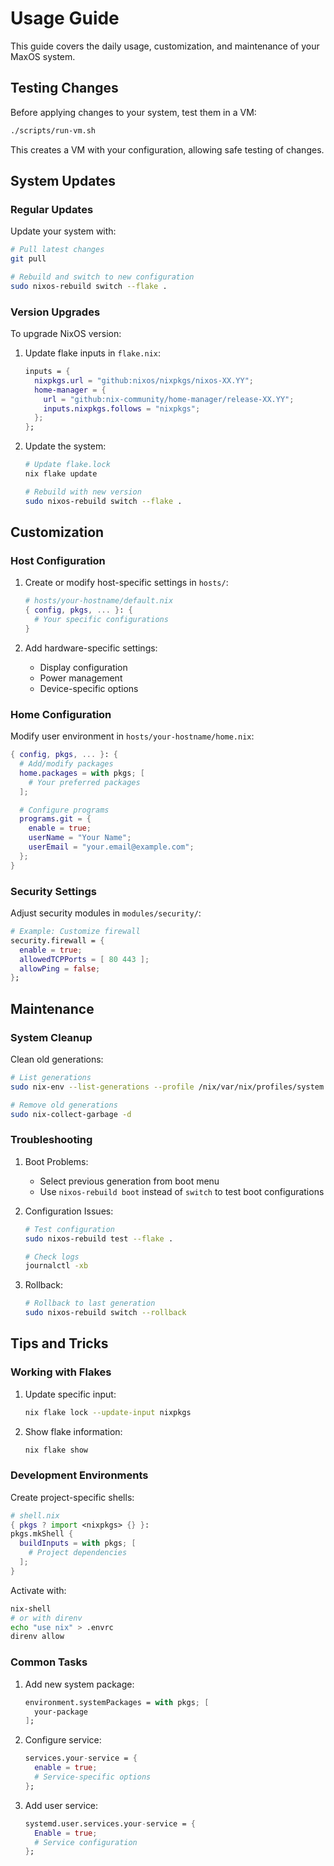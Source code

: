 # Usage Guide

This guide covers the daily usage, customization, and maintenance of your MaxOS system.

## Testing Changes

Before applying changes to your system, test them in a VM:

```bash
./scripts/run-vm.sh
```

This creates a VM with your configuration, allowing safe testing of changes.

## System Updates

### Regular Updates

Update your system with:
```bash
# Pull latest changes
git pull

# Rebuild and switch to new configuration
sudo nixos-rebuild switch --flake .
```

### Version Upgrades

To upgrade NixOS version:

1. Update flake inputs in `flake.nix`:
   ```nix
   inputs = {
     nixpkgs.url = "github:nixos/nixpkgs/nixos-XX.YY";
     home-manager = {
       url = "github:nix-community/home-manager/release-XX.YY";
       inputs.nixpkgs.follows = "nixpkgs";
     };
   };
   ```

2. Update the system:
   ```bash
   # Update flake.lock
   nix flake update

   # Rebuild with new version
   sudo nixos-rebuild switch --flake .
   ```

## Customization

### Host Configuration

1. Create or modify host-specific settings in `hosts/`:
   ```nix
   # hosts/your-hostname/default.nix
   { config, pkgs, ... }: {
     # Your specific configurations
   }
   ```

2. Add hardware-specific settings:
   - Display configuration
   - Power management
   - Device-specific options

### Home Configuration

Modify user environment in `hosts/your-hostname/home.nix`:

```nix
{ config, pkgs, ... }: {
  # Add/modify packages
  home.packages = with pkgs; [
    # Your preferred packages
  ];

  # Configure programs
  programs.git = {
    enable = true;
    userName = "Your Name";
    userEmail = "your.email@example.com";
  };
}
```

### Security Settings

Adjust security modules in `modules/security/`:

```nix
# Example: Customize firewall
security.firewall = {
  enable = true;
  allowedTCPPorts = [ 80 443 ];
  allowPing = false;
};
```

## Maintenance

### System Cleanup

Clean old generations:
```bash
# List generations
sudo nix-env --list-generations --profile /nix/var/nix/profiles/system

# Remove old generations
sudo nix-collect-garbage -d
```

### Troubleshooting

1. Boot Problems:
   - Select previous generation from boot menu
   - Use `nixos-rebuild boot` instead of `switch` to test boot configurations

2. Configuration Issues:
   ```bash
   # Test configuration
   sudo nixos-rebuild test --flake .

   # Check logs
   journalctl -xb
   ```

3. Rollback:
   ```bash
   # Rollback to last generation
   sudo nixos-rebuild switch --rollback
   ```

## Tips and Tricks

### Working with Flakes

1. Update specific input:
   ```bash
   nix flake lock --update-input nixpkgs
   ```

2. Show flake information:
   ```bash
   nix flake show
   ```

### Development Environments

Create project-specific shells:

```nix
# shell.nix
{ pkgs ? import <nixpkgs> {} }:
pkgs.mkShell {
  buildInputs = with pkgs; [
    # Project dependencies
  ];
}
```

Activate with:
```bash
nix-shell
# or with direnv
echo "use nix" > .envrc
direnv allow
```

### Common Tasks

1. Add new system package:
   ```nix
   environment.systemPackages = with pkgs; [
     your-package
   ];
   ```

2. Configure service:
   ```nix
   services.your-service = {
     enable = true;
     # Service-specific options
   };
   ```

3. Add user service:
   ```nix
   systemd.user.services.your-service = {
     Enable = true;
     # Service configuration
   };
